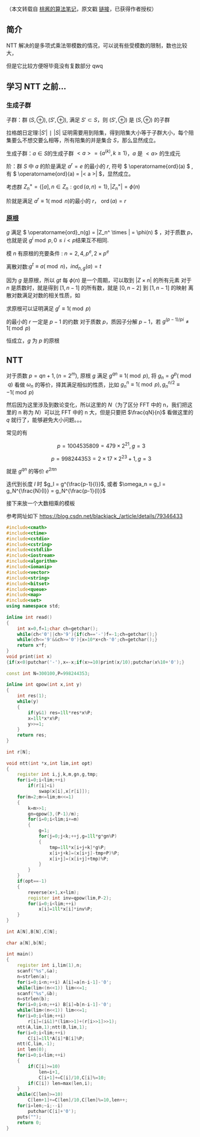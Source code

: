 （本文转载自 [桃酱的算法笔记](https://zhuanlan.zhihu.com/c_1005817911142838272)，原文戳 [链接](https://zhuanlan.zhihu.com/p/41867199)，已获得作者授权）

## 简介

NTT 解决的是多项式乘法带模数的情况，可以说有些受模数的限制，数也比较大，

但是它比较方便呀毕竟没有复数部分 qwq

## 学习 NTT 之前...

### 生成子群

子群：群 $(S,⊕), (S′,⊕)$, 满足 $S′⊂S$，则 $(S′,⊕)$ 是 $(S,⊕)$ 的子群

拉格朗日定理:$|S′|∣|S |$ 证明需要用到陪集，得到陪集大小等于子群大小，每个陪集要么不想交要么相等，所有陪集的并是集合 $S$，那么显然成立。

生成子群：$a \in S$ ​的生成子群 $<a> = \{a^{(k)}, k \geq 1 \}$ ​，$a$ 是 $< a >$ 的生成元

阶：群 $S$ 中 $a$ 的阶是满足 $a^r=e$ 的最小的 $r$, 符号 $ \operatorname{ord}(a) $ ​, 有 $ \operatorname{ord}(a) = |< a >| $​，显然成立。

考虑群 $Z_n^ \times =\{[a], n \in Z_n : \gcd(a, n) = 1\}, |Z_n^ \times | = \phi(n)$

阶就是满足 $a^r \equiv 1 (\bmod n)$ ​的最小的 $r$，  $\operatorname{ord}(a)=r$

### [原根](/math/primitive-root)

$g$ 满足 $ \operatorname{ord}_n(g) = |Z_n^ \times | = \phi(n) $  ​，对于质数 $p$，也就是说 $g^i \bmod p, 0 \leq i < p$ ​结果互不相同.

模 $n$ 有原根的充要条件 : $n = 2, 4, p^e, 2 \times p^e$

离散对数:$g^t \equiv a (\bmod n)，ind_{n,g}{(a)}=t$

​因为 $g$ 是原根，所以 $gt$ 每 $\phi(n)$ 是一个周期，可以取到 $| Z \times n |$ 的所有元素
对于 $n$ 是质数时，就是得到 $[1,n−1]$ 的所有数，就是 $[0,n−2]$ 到 $[1,n−1]$ 的映射
离散对数满足对数的相关性质，如

求原根可以证明满足 $g^r \equiv 1(\bmod p)$

​的最小的 $r$ 一定是 $p−1$ 的约数
对于质数 $p$，质因子分解 $p−1$，若 $g^{(p-1)/pi} \neq 1 (\bmod p)$

​恒成立，$g$ 为 $p$ 的原根

## NTT

对于质数 $p=qn+1, (n=2^m)$ ​, 原根 $g$ 满足 $g^{qn} \equiv 1 (\bmod p)$​, 将 $g_n=g^p(\bmod q)$ 看做 $\omega_n$ 的等价，择其满足相似的性质，比如 $g_n^n \equiv 1 (\bmod p), g_n^{n/2} \equiv -1 (\bmod p)$

然后因为这里涉及到数论变化，所以这里的 $N$（为了区分 FFT 中的 n，我们把这里的 n 称为 $N$）可以比 FFT 中的 n 大，但是只要把 $\frac{qN}{n}$ 看做这里的 $q$ 就行了，能够避免大小问题。。。

常见的有

$$p = 1004535809 = 479 \times 2^21, g=3$$

$$p=998244353=2 \times 17 \times 2^23+1, g=3$$

就是 $g^{qn}$ 的等价 $e^{2\pi n}$

迭代到长度 $l$ 时 $g_l = g^{\frac{p-1}{l}}$, 或者 $\omega_n = g_l = g_N^{\frac{N}{l}} = g_N^{\frac{p-1}{l}}$

接下来放一个大数相乘的模板

参考网址如下 https://blog.csdn.net/blackjack_/article/details/79346433

```c++
#include<cmath>
#include<ctime>
#include<cstdio>
#include<cstring>
#include<cstdlib>
#include<iostream>
#include<algorithm>
#include<iomanip>
#include<vector>
#include<string>
#include<bitset>
#include<queue>
#include<map>
#include<set>
using namespace std;
 
inline int read()
{
	int x=0,f=1;char ch=getchar();
	while(ch<'0'||ch>'9'){if(ch=='-')f=-1;ch=getchar();}
	while(ch<='9'&&ch>='0'){x=10*x+ch-'0';ch=getchar();}
	return x*f;
}
void print(int x)
{if(x<0)putchar('-'),x=-x;if(x>=10)print(x/10);putchar(x%10+'0');}
 
const int N=300100,P=998244353;
 
inline int qpow(int x,int y)
{
	int res(1);
	while(y)
	{
		if(y&1) res=1ll*res*x%P;
		x=1ll*x*x%P;
		y>>=1;
	}
	return res;
}
 
int r[N];
 
void ntt(int *x,int lim,int opt)
{
	register int i,j,k,m,gn,g,tmp;
	for(i=0;i<lim;++i)
		if(r[i]<i)
			swap(x[i],x[r[i]]);
	for(m=2;m<=lim;m<<=1)
	{
		k=m>>1;
		gn=qpow(3,(P-1)/m);
		for(i=0;i<lim;i+=m)
		{
			g=1;
			for(j=0;j<k;++j,g=1ll*g*gn%P)
			{
				tmp=1ll*x[i+j+k]*g%P;
				x[i+j+k]=(x[i+j]-tmp+P)%P;
				x[i+j]=(x[i+j]+tmp)%P;
			}
		}
	}
	if(opt==-1)
	{
		reverse(x+1,x+lim);
		register int inv=qpow(lim,P-2);
		for(i=0;i<lim;++i)
			x[i]=1ll*x[i]*inv%P;
	}
}
 
int A[N],B[N],C[N];
 
char a[N],b[N];
 
int main()
{
	register int i,lim(1),n;
	scanf("%s",&a);
	n=strlen(a);
	for(i=0;i<n;++i) A[i]=a[n-i-1]-'0';
	while(lim<(n<<1)) lim<<=1;
	scanf("%s",&b);
	n=strlen(b);
	for(i=0;i<n;++i) B[i]=b[n-i-1]-'0';
	while(lim<(n<<1)) lim<<=1;
	for(i=0;i<lim;++i)
		r[i]=(i&1)*(lim>>1)+(r[i>>1]>>1);
	ntt(A,lim,1);ntt(B,lim,1);
	for(i=0;i<lim;++i)
		C[i]=1ll*A[i]*B[i]%P;
	ntt(C,lim,-1);
	int len(0);
	for(i=0;i<lim;++i)
	{
		if(C[i]>=10)
			len=i+1,
			C[i+1]+=C[i]/10,C[i]%=10;
		if(C[i]) len=max(len,i);
	}
	while(C[len]>=10)
		C[len+1]+=C[len]/10,C[len]%=10,len++;
	for(i=len;~i;--i)
		putchar(C[i]+'0');
	puts("");
	return 0;
}
```
